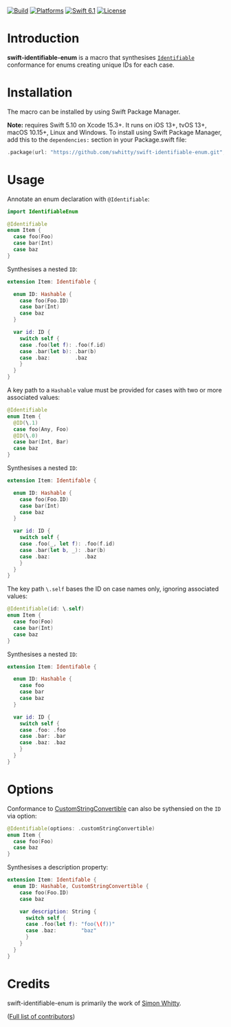 [![Build](https://github.com/swhitty/identifiable-macro/actions/workflows/build.yml/badge.svg)](https://github.com/swhitty/identifiable-macro/actions/workflows/build.yml)
[![Platforms](https://img.shields.io/endpoint?url=https%3A%2F%2Fswiftpackageindex.com%2Fapi%2Fpackages%2Fswhitty%2Fidentifiable-macro%2Fbadge%3Ftype%3Dplatforms)](https://swiftpackageindex.com/swhitty/identifiable-macro)
[![Swift 6.1](https://img.shields.io/endpoint?url=https%3A%2F%2Fswiftpackageindex.com%2Fapi%2Fpackages%2Fswhitty%2Fidentifiable-macro%2Fbadge%3Ftype%3Dswift-versions)](https://swiftpackageindex.com/swhitty/identifiable-macro)
[![License](https://img.shields.io/badge/license-MIT-lightgrey.svg)](https://opensource.org/licenses/MIT)

# Introduction

**swift-identifiable-enum** is a macro that synthesises [`Identifiable`](https://developer.apple.com/documentation/swift/identifiable) conformance for enums creating unique IDs for each case.

# Installation

The macro can be installed by using Swift Package Manager.

 **Note:** requires Swift 5.10 on Xcode 15.3+. It runs on iOS 13+, tvOS 13+, macOS 10.15+, Linux and Windows.
To install using Swift Package Manager, add this to the `dependencies:` section in your Package.swift file:

```swift
.package(url: "https://github.com/swhitty/swift-identifiable-enum.git", .upToNextMajor(from: "0.2.1"))
```

# Usage

Annotate an enum declaration with `@Identifiable`:

```swift
import IdentifiableEnum

@Identifiable
enum Item {
  case foo(Foo)
  case bar(Int)
  case baz
}
```

Synthesises a nested `ID`:

```swift
extension Item: Identifable {

  enum ID: Hashable {
    case foo(Foo.ID)
    case bar(Int)
    case baz
  }

  var id: ID {
    switch self {
    case .foo(let f): .foo(f.id)
    case .bar(let b): .bar(b)
    case .baz:        .baz
    }
  }
}
```

A key path to a `Hashable` value must be provided for cases with two or more associated values:

```swift
@Identifiable
enum Item {
  @ID(\.1)
  case foo(Any, Foo)
  @ID(\.0)
  case bar(Int, Bar)
  case baz
}
```

Synthesises a nested `ID`:

```swift
extension Item: Identifable {

  enum ID: Hashable {
    case foo(Foo.ID)
    case bar(Int)
    case baz
  }

  var id: ID {
    switch self {
    case .foo(_, let f): .foo(f.id)
    case .bar(let b, _): .bar(b)
    case .baz:           .baz
    }
  }
}
```

The key path `\.self` bases the ID on case names only, ignoring associated values:

```swift
@Identifiable(id: \.self)
enum Item {
  case foo(Foo)
  case bar(Int)
  case baz
}
```

Synthesises a nested `ID`:

```swift
extension Item: Identifable {

  enum ID: Hashable {
    case foo
    case bar
    case baz
  }

  var id: ID {
    switch self {
    case .foo: .foo
    case .bar: .bar
    case .baz: .baz
    }
  }
}
```

# Options

Conformance to [CustomStringConvertible](https://developer.apple.com/documentation/swift/customstringconvertible) can also be sythensied on the `ID` via option:

```swift
@Identifiable(options: .customStringConvertible)
enum Item {
  case foo(Foo)
  case baz
}
```

Synthesises a description property:

```swift
extension Item: Identifable {
  enum ID: Hashable, CustomStringConvertible {
    case foo(Foo.ID)
    case baz

    var description: String {
      switch self {
      case .foo(let f): "foo(\(f))"
      case .baz:        "baz"
      }
    }
  }
}
```

# Credits

swift-identifiable-enum is primarily the work of [Simon Whitty](https://github.com/swhitty).

([Full list of contributors](https://github.com/swhitty/swift-identifiable-enum/graphs/contributors))
